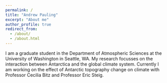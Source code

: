 ```yaml
---
permalink: /
title: "Andrew Pauling"
excerpt: "About me"
author_profile: true
redirect_from: 
  - /about/
  - /about.html
---
```


I am a graduate student in the Department of Atmospheric Sciences at the University of Washington in Seattle, WA. My research focusses on the interaction between Antarctica and the global climate system. Currently I am working on the effect of Antarctic topography change on climate with Professor Cecilia Bitz and Professor Eric Steig.


